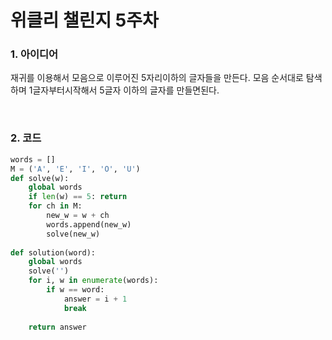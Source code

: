 # 위클리 챌린지 5주차

### 1. 아이디어

재귀를 이용해서 모음으로 이루어진 5자리이하의 글자들을 만든다. 모음 순서대로 탐색하며 1글자부터시작해서 5글자 이하의 글자를 만들면된다.

<br/>

### 2. 코드

```python
words = []
M = ('A', 'E', 'I', 'O', 'U')
def solve(w):
    global words
    if len(w) == 5: return
    for ch in M:
        new_w = w + ch
        words.append(new_w)
        solve(new_w)
    
def solution(word):
    global words
    solve('')
    for i, w in enumerate(words):
        if w == word:
            answer = i + 1
            break
    
    return answer
```


